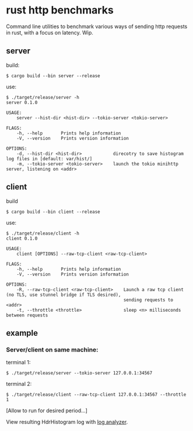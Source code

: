 # rust http benchmarks

Command line utilities to benchmark various ways of sending http requests in rust, with a focus on latency. Wip.

## server

build:

```console
$ cargo build --bin server --release
```

use:

```console
$ ./target/release/server -h
server 0.1.0

USAGE:
    server --hist-dir <hist-dir> --tokio-server <tokio-server>

FLAGS:
    -h, --help       Prints help information
    -V, --version    Prints version information

OPTIONS:
    -d, --hist-dir <hist-dir>            direcotry to save histogram log files in [default: var/hist/]
    -m, --tokio-server <tokio-server>    launch the tokio minihttp server, listening on <addr>
```

## client

build

```
$ cargo build --bin client --release
```

use:

```console
$ ./target/release/client -h
client 0.1.0

USAGE:
    client [OPTIONS] --raw-tcp-client <raw-tcp-client>

FLAGS:
    -h, --help       Prints help information
    -V, --version    Prints version information

OPTIONS:
    -R, --raw-tcp-client <raw-tcp-client>    Launch a raw tcp client (no TLS, use stunnel bridge if TLS desired),
                                             sending requests to <addr>
    -t, --throttle <throttle>                sleep <n> milliseconds between requests
```

## example

### Server/client on same machine:

terminal 1:

```console
$ ./target/release/server --tokio-server 127.0.0.1:34567
```

terminal 2:

```console
$ ./target/release/client --raw-tcp-client 127.0.0.1:34567 --throttle 1
```

[Allow to run for desired period...]

View resulting HdrHistogram log with [log analyzer](https://hdrhistogram.github.io/HdrHistogramJSDemo/logparser.html).




